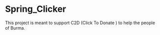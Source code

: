 # Spring_Clicker
This project is meant to support C2D (Click To Donate ) to help the people of  Burma.
